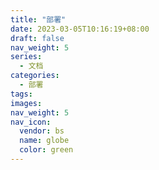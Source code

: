```yaml
---
title: "部署"
date: 2023-03-05T10:16:19+08:00
draft: false
nav_weight: 5
series:
  - 文档
categories:
  - 部署
tags:
images:
nav_weight: 5
nav_icon:
  vendor: bs
  name: globe
  color: green
---
```

